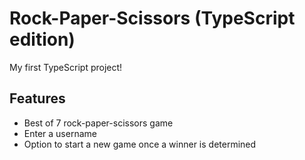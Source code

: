 # Rock-Paper-Scissors (TypeScript edition)

My first TypeScript project!

## Features
* Best of 7 rock-paper-scissors game
* Enter a username
* Option to start a new game once a winner is determined
